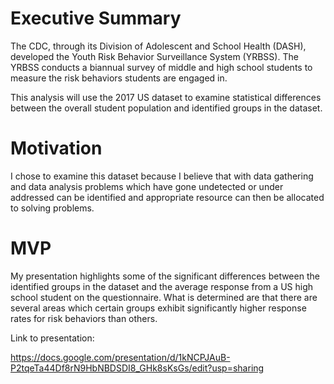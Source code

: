 # Executive Summary
The CDC, through its Division of Adolescent and School Health (DASH), developed the Youth Risk Behavior Surveillance System (YRBSS). The YRBSS conducts a biannual survey of middle and high school students to measure the risk behaviors students are engaged in. 

This analysis will use the 2017 US dataset to examine statistical differences between the overall student population and identified groups in the dataset.

# Motivation
I chose to examine this dataset because I believe that with data gathering and data analysis problems which have gone undetected or under addressed can be identified and appropriate resource can then be allocated to solving problems.

# MVP
My presentation highlights some of the significant differences between the identified groups in the dataset and the average response from a US high school student on the questionnaire. What is determined are that there are several areas which certain groups exhibit significantly higher response rates for risk behaviors than others.

Link to presentation:

https://docs.google.com/presentation/d/1kNCPJAuB-P2tqeTa44Df8rN9HbNBDSDI8_GHk8sKsGs/edit?usp=sharing